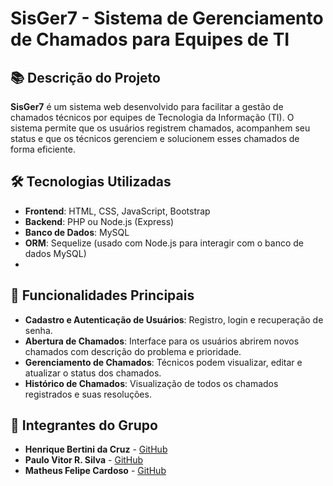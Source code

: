 # SisGer7 - Sistema de Gerenciamento de Chamados para Equipes de TI

## 📚 Descrição do Projeto

**SisGer7** é um sistema web desenvolvido para facilitar a gestão de chamados técnicos por equipes de Tecnologia da Informação (TI). O sistema permite que os usuários registrem chamados, acompanhem seu status e que os técnicos gerenciem e solucionem esses chamados de forma eficiente.

## 🛠️ Tecnologias Utilizadas

- **Frontend**: HTML, CSS, JavaScript, Bootstrap
- **Backend**: PHP ou Node.js (Express)
- **Banco de Dados**: MySQL
- **ORM**: Sequelize (usado com Node.js para interagir com o banco de dados MySQL)
- 
## 🔑 Funcionalidades Principais

- **Cadastro e Autenticação de Usuários**: Registro, login e recuperação de senha.
- **Abertura de Chamados**: Interface para os usuários abrirem novos chamados com descrição do problema e prioridade.
- **Gerenciamento de Chamados**: Técnicos podem visualizar, editar e atualizar o status dos chamados.
- **Histórico de Chamados**: Visualização de todos os chamados registrados e suas resoluções.

## 👥 Integrantes do Grupo

- **Henrique Bertini da Cruz** - [GitHub]([https://github.com/seu-usuario](https://github.com/henriquebertinidacruz?tab=repositories))  
- **Paulo Vitor R. Silva** - [GitHub](https://github.com/seu-usuario)  
- **Matheus Felipe Cardoso** - [GitHub](https://github.com/seu-usuario)
